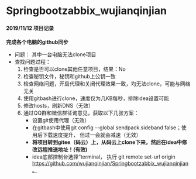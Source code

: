 # Springbootzabbix_wujianqinjian

#### 2019/11/12 项目记录

**完成各个电脑的github同步**

- 问题： 其中一台电脑无法clone项目   
- 查找问题过程：
    1. 检查是否可以clone其他任意项目，结果：No
    2. 检查秘钥文件，秘钥和github上公钥一致
    3. 检查网络问题，开启代理和关闭代理效果一致，均无法clone，可能与网络无关
    4. 使用gitbash进行clone，速度仅为几KB每秒，排除idea设置可能
    5. 修改hosts，刷新DNS（无效）
    6. 通过QQ群和微信群征询意见，获取以下几张方案：
        - 设置git使用代理（无效）
        - 在gitbash中使用git config --global sendpack.sideband false；使用后下载速度提升，
          但过一会就会减速（无效）
        - **将项目转到gitee（码云）上，从码云上clone下来，然后在idea中修改远程推送地址！(有效)**
        - idea底部控制台选择“terminal，
          执行 git remote set-url origin https://github.com/wujianqinjian/Springbootzabbix_wujianqinjian。
